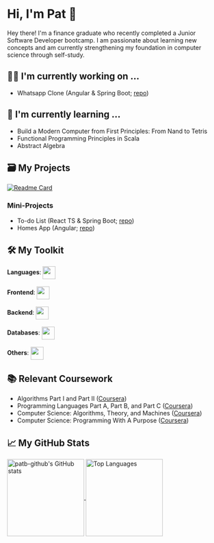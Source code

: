 # Hi, I'm Pat 👋

Hey there! I'm a finance graduate who recently completed a Junior Software Developer bootcamp. I am passionate about learning new concepts and am currently strengthening my foundation in computer science through self-study.

## 🧑‍💻 I'm currently working on ...
- Whatsapp Clone (Angular & Spring Boot; [repo](https://github.com/patb-github/whatsapp-clone))
## 📖 I'm currently learning ...
- Build a Modern Computer from First Principles: From Nand to Tetris
- Functional Programming Principles in Scala
- Abstract Algebra

## 🗃️ My Projects

[![Readme Card](https://github-readme-stats.vercel.app/api/pin/?username=patb-github&repo=voyage-app-mern&theme=algolia)](https://github.com/patb-github/voyage-app-mern)

### Mini-Projects
- To-do List (React TS & Spring Boot; [repo](https://github.com/patb-github/to-do-list))
- Homes App (Angular; [repo](https://github.com/patb-github/homes-app))

## 🛠️ My Toolkit

<div>
<span style=""><strong>Languages</strong>: </span>
<a href="https://skillicons.dev">
<img style="vertical-align:middle" src="https://skillicons.dev/icons?i=js,ts,java,html,css,tailwind,scala" height=30>
</a>
</div>
<br />
<div>
  <span style=""><strong>Frontend</strong>: </span>
  <a href="https://skillicons.dev">
    <img style="vertical-align:middle" src="https://skillicons.dev/icons?i=react,vite" height=30>
  </a>
</div>
<br />
<div>
  <span style=""><strong>Backend</strong>: </span>
  <a href="https://skillicons.dev">
    <img style="vertical-align:middle" src="https://skillicons.dev/icons?i=nodejs,express,spring" height=30>
  </a>
</div>
<br />
<div>
  <span style=""><strong>Databases</strong>: </span>
  <a href="https://skillicons.dev">
    <img style="vertical-align:middle" src="https://skillicons.dev/icons?i=mongodb,sqlite" height=30>
  </a>
</div>
<br />
<div>
  <span style=""><strong>Others</strong>: </span>
  <a href="https://skillicons.dev">
    <img style="vertical-align:middle" src="https://skillicons.dev/icons?i=figma,postman" height=30>
  </a>
</div>

## 📚 Relevant Coursework
- Algorithms Part I and Part II ([Coursera](https://www.coursera.org/learn/algorithms-part1))
- Programming Languages Part A, Part B, and Part C ([Coursera](https://www.coursera.org/learn/programming-languages))
- Computer Science: Algorithms, Theory, and Machines ([Coursera](https://www.coursera.org/learn/cs-algorithms-theory-machines))
- Computer Science: Programming With A Purpose ([Coursera](https://www.coursera.org/learn/cs-programming-java))

## 📈 My GitHub Stats
<a href="https://github.com/anuraghazra/github-readme-stats">
    <img src="https://github-readme-stats.vercel.app/api?username=patb-github&show_icons=true&hide=&count_private=true&theme=algolia" alt="patb-github's GitHub stats" height=180 align="center" width=/>
</a>
<a href="https://github.com/anuraghazra/github-readme-stats">
    <img src="https://github-readme-stats.vercel.app/api/top-langs/?username=patb-github&langs_count=10&layout=compact&theme=algolia" alt="Top Languages" height=180 align="center"/>
</a>
